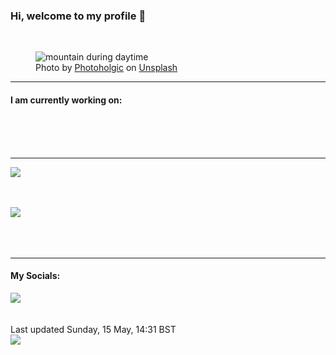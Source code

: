 <h3>Hi, welcome to my profile 👋</h3>

<br />
<figure>
  <img
    src="https://images.unsplash.com/photo-1564400915299-9bb40f2b5f7c?crop=entropy&cs=tinysrgb&fit=max&fm=jpg&ixid=MnwyNzQ3MDB8MHwxfHJhbmRvbXx8fHx8fHx8fDE2NTI2MTc3NjU&ixlib=rb-1.2.1&q=80&w=1080&auto=format"
    alt="mountain during daytime" 
  />
  <figcaption>Photo by <a
    href="https://unsplash.com/@photoholgic?utm_source=Profile%20readme&utm_medium=referral">Photoholgic</a> on <a
    href="https://unsplash.com/?utm_source=Profile%20readme&utm_medium=referral">Unsplash</a></figcaption>
</figure>


<hr />
<h4>I am currently working on:</h4>
<a href=""></a>

<br /><br /><br />

<hr />
<img
  src="https://github-readme-stats.vercel.app/api?username=shanelucy&show_icons=true&theme=calm"
/>
<br /><br /><br />

<img 
  src="https://github-readme-stats.vercel.app/api/top-langs/?username=shanelucy&theme=calm"
/>
<br /><br /><br /><br />
<hr />
<h4>My Socials:</h4>
<a href="https://uk.linkedin.com/in/shane-lucy-4735b616a">
  <img
    src="https://img.shields.io/badge/linkedin%20-%230077B5.svg?&style=for-the-badge&logo=linkedin&logoColor=white"
  />
</a>
<br /><br /><br />
Last updated Sunday, 15 May, 14:31 BST
<br />
<img
  src="https://github.com/ShaneLucy/ShaneLucy/workflows/README%20build/badge.svg"
/>
